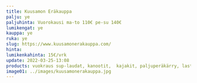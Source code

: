 ```yaml
---
title: Kuusamon Eräkauppa
palju: ye
paljuhinta: Vuorokausi ma-to 110€ pe-su 140€
lumikengat: ye
kauppa: ye
ruka: ye
slug: https://www.kuusamonerakauppa.com/
hinta: 
lumikenkahinta: 15€/vrk
update: 2022-03-25-13:08
products: vuokraus sup-laudat, kanootit,  kajakit, paljuperäkärry, lastenkantorinkan ja talvisiin rientoihin lumikengät, liu­­ku­lumi­kengät, vaellusahkion tai metsäsukset
image01: ../images/kuusamonerakauppa.jpg
---
```

